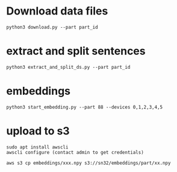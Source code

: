# Download data files 
```
python3 download.py --part part_id
```

# extract and split sentences
```
python3 extract_and_split_ds.py --part part_id
```

# embeddings
```
python3 start_embedding.py --part 88 --devices 0,1,2,3,4,5
```

# upload to s3
```
sudo apt install awscli 
awscli configure (contact admin to get credentials)

aws s3 cp embeddings/xxx.npy s3://sn32/embeddings/part/xx.npy
```
